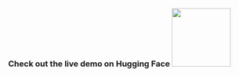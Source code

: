 ### Check out the live demo on Hugging Face <a href="https://huggingface.co/spaces/Krrish-shetty/docuverify-test"><img src="https://static.vecteezy.com/system/resources/previews/009/384/880/non_2x/click-here-button-clipart-design-illustration-free-png.png" width="120" height="auto"></a>
